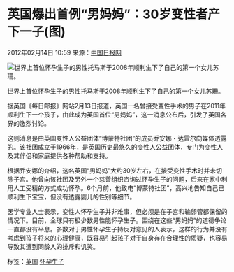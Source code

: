 # 英国爆出首例“男妈妈”：30岁变性者产下一子(图)

2012年02月14日 10:59  来源：[中国日报网](http://ent.xinmin.cn/2012/02/14/13640507.html)

![世界上首位怀孕生子的男性托马斯于2008年顺利生下了自己的第一个女儿苏珊。](http://y1.ifengimg.com/yue_spider/dci_2012/02/1929928fa9233a5973cd033dba637b00.jpg)

世界上首位怀孕生子的男性托马斯于2008年顺利生下了自己的第一个女儿苏珊。

据英国《每日邮报》网站2月13日报道，英国一名曾接受变性手术的男子在2011年顺利生下一个孩子，由此成为英国首位“男妈妈”，这一消息公布后，引发了英国各界的激烈讨论。

这则消息是由英国变性人公益团体“博蒙特社团”的成员乔安娜・达雷尔向媒体透露的。该社团成立于1966年，是英国历史最悠久的变性人公益团体，专门为变性人及其伴侣和家庭提供各种帮助和支持。

根据乔安娜的介绍，这名英国“男妈妈”大约30岁左右，在接受变性手术时并未切除子宫。他曾向该社团及另外一个慈善组织咨询过怀孕生子的问题，后来在家中利用人工受精的方式成功怀孕。6个月前，他致电“博蒙特社团”，高兴地告知自己已顺利生下宝宝，但没有透露婴儿的性别等细节。

医学专业人士表示，变性人怀孕生子并非难事，但必须是在子宫和输卵管都保留的情况下。目前，全球只有极少数男性能怀孕生子。围绕在这些“男妈妈”的道德争论一直都没有平息。多数对于男性怀孕生子持反对意见的人表示，这样的行为并没有考虑到孩子将来的心理健康，既容易引起孩子对于自身存在合理性的质疑，也容易导致其遭到同龄人的排斥和讥笑。

标签：[英国](http://search.ifeng.com/sofeng/search.action?c=1&q=%E8%8B%B1%E5%9B%BD)  [怀孕生子](http://search.ifeng.com/sofeng/search.action?c=1&q=%E6%80%80%E5%AD%95%E7%94%9F%E5%AD%90)